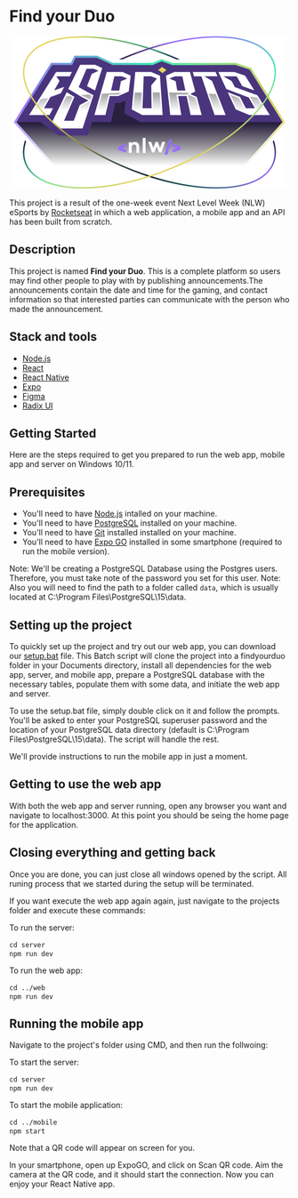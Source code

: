 # Find your Duo
<div align="center">
  <img src="https://raw.githubusercontent.com/joaofmartinho/nlw-esports/main/assets/img/nlw-esports-logo.svg" alt="">
</div>

This project is a result of the one-week event Next Level Week (NLW) eSports by [Rocketseat](https://www.rocketseat.com.br/) in which a web application, a mobile app and an API has been built from scratch. 

## Description
This project is named **Find your Duo**. This is a complete platform so users may find other people to play with by publishing announcements.The announcements contain the date and time for the gaming, and contact information so that interested parties can communicate with the person who made the announcement.

## Stack and tools
* [Node.js](https://nodejs.org/en/)
* [React](https://reactjs.org/)
* [React Native](https://reactnative.dev/)
* [Expo](https://expo.dev/)
* [Figma](https://www.figma.com/)
* [Radix UI](https://www.radix-ui.com/)

## Getting Started

Here are the steps required to get you prepared to run the web app, mobile app and server on Windows 10/11. 

## Prerequisites

- You'll need to have [Node.js](https://nodejs.org/en/) intalled on your machine.
- You'll need to have [PostgreSQL](https://postgresql.org/) installed on your machine.
- You'll need to have [Git](https://git-scm.com/) installed installed on your machine.
- You'll need to have [Expo GO](https://expo.dev/client) installed in some smartphone (required to run the mobile version).

Note: We'll be creating a PostgreSQL Database using the Postgres users. Therefore, you must take note of the password you set for this user.
Note: Also you will need to find the path to a folder called `data`, which is usually located at C:\Program Files\PostgreSQL\15\data.

## Setting up the project

To quickly set up the project and try out our web app, you can download our [setup.bat](https://www.dropbox.com/s/b8hev74kxpzz75u/setup.bat?dl=0) file. This Batch script will clone the project into a findyourduo folder in your Documents directory, install all dependencies for the web app, server, and mobile app, prepare a PostgreSQL database with the necessary tables, populate them with some data, and initiate the web app and server. 

To use the setup.bat file, simply double click on it and follow the prompts. You'll be asked to enter your PostgreSQL superuser password and the location of your PostgreSQL data directory (default is C:\Program Files\PostgreSQL\15\data). The script will handle the rest. 

We'll provide instructions to run the mobile app in just a moment.

## Getting to use the web app

With both the web app and server running, open any browser you want and navigate to localhost:3000. At this point you should be seing the home page for the application.

## Closing everything and getting back
Once you are done, you can just close all windows opened by the script. All runing process that we started during the setup will be terminated.

If you want execute the web app again again, just navigate to the projects folder and execute these commands:

To run the server:
```
cd server
npm run dev
```

To run the web app:
```
cd ../web
npm run dev
```

## Running the mobile app
Navigate to the project's folder using CMD, and then run the follwoing:

To start the server:
```
cd server
npm run dev
```

To start the mobile application:
```
cd ../mobile
npm start
```
Note that a QR code will appear on screen for you.

In your smartphone, open up ExpoGO, and click on Scan QR code. Aim the camera at the QR code, and it should start the connection. Now you can enjoy your React Native app.
